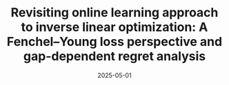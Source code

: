 ---
title: 'Revisiting online learning approach to inverse linear optimization: A Fenchel–Young loss perspective and gap-dependent regret analysis'
authors:
- Shinsaku Sakaue
- Han Bao
- Taira Tsuchiya
date: '2025-05-01'
publication_types:
- paper-conference
publication: '*International Conference on Artificial Intelligence and Statistics (AISTATS), to appear*'

links:
#- name: Paper
#  url: 'https://openreview.net/forum?id=jHh804fZ5l&referrer=%5Bthe%20profile%20of%20Shinsaku%20Sakaue%5D(%2Fprofile%3Fid%3D~Shinsaku_Sakaue1)'
url_pdf: 'https://proceedings.mlr.press/v258/sakaue25a.html'
url_code: ''
url_dataset: ''
url_poster: ''
url_project: ''
url_slides: ''
url_source: ''
url_video: ''
---